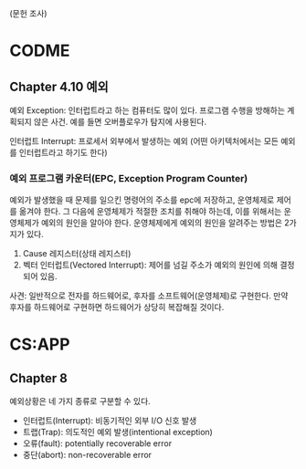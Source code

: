 (문헌 조사)


#   CODME

##  Chapter 4.10 예외
예외 Exception: 인터럽트라고 하는 컴퓨터도 많이 있다. 프로그램 수행을 방해하는 계획되지 않은 사건. 예를 들면 오버플로우가 탐지에 사용된다.

인터럽트 Interrupt: 프로세서 외부에서 발생하는 예외 (어떤 아키텍처에서는 모든 예외를 인터럽트라고 하기도 한다)

### 예외 프로그램 카운터(EPC, Exception Program Counter)
예외가 발생했을 때 문제를 일으킨 명령어의 주소를 epc에 저장하고, 운영체제로 제어를 옮겨야 한다.
그 다음에 운영체제가 적절한 조치를 취해야 하는데, 이를 위해서는 운영체제가 예외의 원인을 알아야 한다.
운영체제에게 예외의 원인을 알려주는 방법은 2가지가 있다.

1.  Cause 레지스터(상태 레지스터)
2.  벡터 인터럽트(Vectored Interrupt): 제어를 넘길 주소가 예외의 원인에 의해 결정되어 있음.


사견:
일반적으로 전자를 하드웨어로, 후자를 소프트웨어(운영체제)로 구현한다.
만약 후자를 하드웨어로 구현하면 하드웨어가 상당히 복잡해질 것이다.

#   CS:APP

##  Chapter 8
예외상황은 네 가지 종류로 구분할 수 있다.
*   인터럽트(Interrupt): 비동기적인 외부 I/O 신호 발생
*   트랩(Trap): 의도적인 예외 발생(intentional exception)
*   오류(fault): potentially recoverable error
*   중단(abort): non-recoverable error